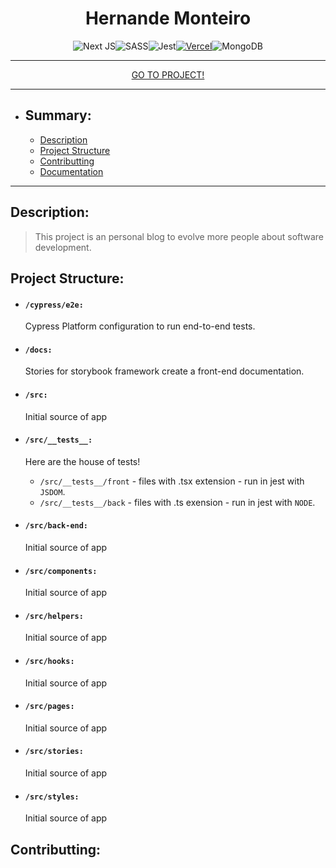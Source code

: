 <div style='text-align: center'>

# Hernande Monteiro

![Next JS](https://img.shields.io/badge/Next-black?style=for-the-badge&logo=next.js&logoColor=white)![SASS](https://img.shields.io/badge/SASS-hotpink.svg?style=for-the-badge&logo=SASS&logoColor=white)![Jest](https://img.shields.io/badge/-jest-%23C21325?style=for-the-badge&logo=jest&logoColor=white)[![Vercel](https://img.shields.io/badge/vercel-%23000000.svg?style=for-the-badge&logo=vercel&logoColor=white)](https://hernandemonteiro.vercel.app)![MongoDB](https://img.shields.io/badge/MongoDB-%234ea94b.svg?style=for-the-badge&logo=mongodb&logoColor=white)

<hr>

[GO TO PROJECT!](https://hernandemonteiro.vercel.app)

</div>
<hr>

- ## Summary:
  - [Description](#Description)
  - [Project Structure](#ProjectStructure)
  - [Contributting](#contributting)
  - [Documentation](#)

<hr>
<div id="Description"></div>

## Description:

> This project is an personal blog to evolve more people about software development.

<div id="ProjectStructure"></div>

## Project Structure:

- #### `/cypress/e2e:`

  Cypress Platform configuration to run end-to-end tests.

- #### `/docs:`

  Stories for storybook framework create a front-end documentation.
- #### `/src:`
  Initial source of app
- #### `/src/__tests__:`

  Here are the house of tests!

  - `/src/__tests__/front` - files with .tsx extension - run in jest with `JSDOM`.
  - `/src/__tests__/back` - files with .ts exension - run in jest with `NODE`.

- #### `/src/back-end:`

  Initial source of app

- #### `/src/components:`

  Initial source of app

- #### `/src/helpers:`

  Initial source of app

- #### `/src/hooks:`

  Initial source of app

- #### `/src/pages:`

  Initial source of app
- #### `/src/stories:`

  Initial source of app
- #### `/src/styles:`

  Initial source of app

<div id="contributting"></div>

## Contributting:
